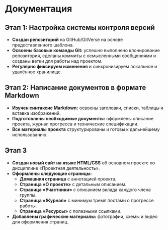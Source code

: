# Документация
## Этап 1: Настройка системы контроля версий
- **Создан репозиторий** на GitHub/GitVerse на основе предоставленного шаблона.
- **Освоены базовые команды Git:** успешно выполнено клонирование репозитория, сделаны коммиты с осмысленными сообщениями и созданы ветки для работы 
  над проектом.
- **Регулярно фиксируем изменения** и синхронизируем локальное и удалённое хранилище.
## Этап 2: Написание документов в формате Markdown
- **Изучен синтаксис Markdown:** освоены заголовки, списки, таблицы и вставка изображений.
- **Подготовлены необходимые документы:** оформлены описание проекта, журнал прогресса и технические спецификации.
- **Все материалы проекта** структурированы и готовы к дальнейшему использованию.
 ## Этап 3
- **Создан новый сайт на языке HTML/CSS** об основном проекте по дисциплине «Проектная деятельность».
- **Оформлены следующие страницы:**
  - **Домашняя страница** с аннотацией проекта.
  - **Страница «О проекте»** с детальным описанием.
  - **Страница «Участники»** с описанием вклада каждого члена группы.
  - **Страница «Журнал»** с минимум тремя постами о прогрессе работы.
  - **Страница «Ресурсы»** с полезными ссылками.
- **Добавлены графические материалы:** фотографии, схемы и видео для оформления страниц.
  
